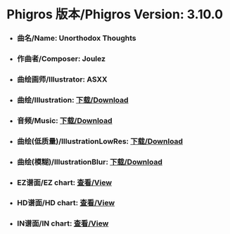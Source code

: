 
# Phigros 版本/Phigros Version:  3.10.0

- ### __曲名/Name:  Unorthodox Thoughts__

- ### __作曲者/Composer:  Joulez__

- ### __曲绘画师/Illustrator:  ASXX__

- ### __曲绘/Illustration:  [下载/Download](https://github.com/Po6647A/PAR/releases/download/3.10.0/1047.png)__

- ### __音频/Music:  [下载/Download](https://github.com/Po6647A/PAR/releases/download/3.10.0/1703.ogg)__

- ### __曲绘(低质量)/IllustrationLowRes:  [下载/Download](https://github.com/Po6647A/PAR/releases/download/3.10.0/1539.png)__

- ### __曲绘(模糊)/IllustrationBlur:  [下载/Download](https://github.com/Po6647A/PAR/releases/download/3.10.0/1293.png)__


- ### __EZ谱面/EZ chart:  [查看/View](./EZ.json/index.html)__

- ### __HD谱面/HD chart:  [查看/View](./HD.json/index.html)__

- ### __IN谱面/IN chart:  [查看/View](./IN.json/index.html)__
